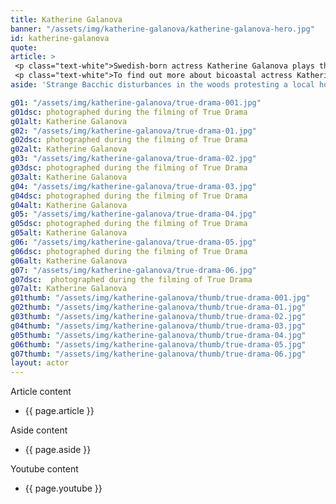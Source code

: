 ```yaml
---
title: Katherine Galanova
banner: "/assets/img/katherine-galanova/katherine-galanova-hero.jpg"
id: katherine-galanova
quote: 
article: >
 <p class="text-white">Swedish-born actress Katherine Galanova plays the sexy, vulnerable, Mika in the horror film being shot within True Drama. Katherine explains,“This is a horror film - I scream - I beg - I run for my life - but this is also a critique of horror films. True Drama questions and recreates reality at the same time. It does this by taking on the original purpose of drama - from when drama was first invented - way back in ancient Greece.  Another thing I learned from the director, James Thomas, is the way that large center-stage doors are used in Greek drama to foretell something ominous. You hear screaming off set and they wheel out the dead bodies. My scenes involve four sets of unexpected doors - okay no spoilers but I’ll say that the shower-room has a very heavy metal door - and the whole game with doors plays right up through the climax of the film."</p>
 <p class="text-white">To find out more about bicoastal actress Katherine Galanova on    <a href="https://www.linkedin.com/in/katherine-galanova-948724148/" target="_blank" class="underline mail-link">linkedin</a></p>
aside: 'Strange Bacchic disturbances in the woods protesting a local horror movie prompt a police investigation. A shadowy figure emerges.  Calling himself the God of Drama, he believes that he can achieve the seemingly impossible goal of returning drama to its original purpose – of preparing citizens for leadership in democracy. As the horror movie spirals out of control, and the Bacchae are consumed in violence - can officer Ailish Walsh discern the truth before a gruesome Greek drama unfolds? <br><br> Director James Thomas creates a Greek tragedy for our time. A horror story that looks at the original role of drama – as the companion invention of democracy – to shed light on how modern media is still working in our lives, in hidden ways, to rip us apart. True Drama is an alarm – a rare moment of clarity – a terrifying jolt - and an invitation to enjoy the true transcendental power of drama to help us envision a better Democracy. '

g01: "/assets/img/katherine-galanova/true-drama-001.jpg"
g01dsc: photographed during the filming of True Drama 
g01alt: Katherine Galanova
g02: "/assets/img/katherine-galanova/true-drama-01.jpg"
g02dsc: photographed during the filming of True Drama 
g02alt: Katherine Galanova
g03: "/assets/img/katherine-galanova/true-drama-02.jpg"
g03dsc: photographed during the filming of True Drama   
g03alt: Katherine Galanova  
g04: "/assets/img/katherine-galanova/true-drama-03.jpg"
g04dsc: photographed during the filming of True Drama 
g04alt: Katherine Galanova 
g05: "/assets/img/katherine-galanova/true-drama-04.jpg"
g05dsc: photographed during the filming of True Drama  
g05alt: Katherine Galanova
g06: "/assets/img/katherine-galanova/true-drama-05.jpg"
g06dsc: photographed during the filming of True Drama 
g06alt: Katherine Galanova 
g07: "/assets/img/katherine-galanova/true-drama-06.jpg"
g07dsc:  photographed during the filming of True Drama 
g07alt: Katherine Galanova  
g01thumb: "/assets/img/katherine-galanova/thumb/true-drama-001.jpg"
g02thumb: "/assets/img/katherine-galanova/thumb/true-drama-01.jpg"
g03thumb: "/assets/img/katherine-galanova/thumb/true-drama-02.jpg"
g04thumb: "/assets/img/katherine-galanova/thumb/true-drama-03.jpg"
g05thumb: "/assets/img/katherine-galanova/thumb/true-drama-04.jpg"
g06thumb: "/assets/img/katherine-galanova/thumb/true-drama-05.jpg"
g07thumb: "/assets/img/katherine-galanova/thumb/true-drama-06.jpg"
layout: actor
---
```


Article content
* {{ page.article }}

Aside content
* {{ page.aside }}

Youtube content
* {{ page.youtube }}

